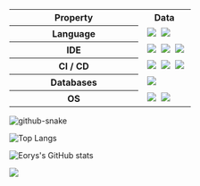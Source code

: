 
<!--循环字幕-->
<!--
[![Typing SVG](https://readme-typing-svg.herokuapp.com?color=%2336BCF7&center=true&vCenter=true&width=600&lines=Welcome+to+My+Profile!;)](https://git.io/typing-svg)
-->

<table border="0" align="center" cellspacing="0">
    <tr>
        <th>&nbsp;&nbsp;Property&nbsp;&nbsp;</th>
        <th colspan="8">Data</th>
    </tr>
    <tr>
        <th>&nbsp;&nbsp;&nbsp;&nbsp;&nbsp;&nbsp;&nbsp;&nbsp;&nbsp;&nbsp;&nbsp;&nbsp;&nbsp;&nbsp;&nbsp;&nbsp;Language&nbsp;&nbsp;&nbsp;&nbsp;&nbsp;&nbsp;&nbsp;&nbsp;&nbsp;&nbsp;&nbsp;&nbsp;&nbsp;&nbsp;&nbsp;&nbsp;</th>
        <td colspan="8">&nbsp;
            <img src="https://img.shields.io/badge/-C-cbe0fb?style=flat&logo=c&logoColor=008F8C">&nbsp;
            <img src="https://img.shields.io/badge/-C++-cbe0fb?style=flat&logo=cplusplus&logoColor=008F8C">&nbsp;
        </td>
    </tr>
    <tr>
        <th>&nbsp;&nbsp;&nbsp;IDE&nbsp;&nbsp;&nbsp;</th>
        <td colspan="8">&nbsp;
            <img src="https://img.shields.io/badge/-Visual%20Studio%20Code-cbe0fb?style=flat&logo=visualstudiocode&logoColor=21a4f1">&nbsp;
            <img src="https://img.shields.io/badge/-Visual%20Studio-cbe0fb?style=flat&logo=visualstudio&logoColor=654996">&nbsp;
            <img src="https://img.shields.io/badge/-Pycharm-cbe0fb?style=flat&logo=Pycharm">&nbsp;
        </td>
    </tr>
    <tr>
        <th>CI / CD</th>
        <td colspan="8">&nbsp;
            <img src="https://img.shields.io/badge/-Markdown-cbe0fb?style=flat&logo=Markdown&logoColor=blue">&nbsp;
            <img src="https://img.shields.io/badge/-Github-cbe0fb?style=flat&logo=Github&logoColor=black">&nbsp;
            <img src="https://img.shields.io/badge/-Git-cbe0fb?style=flat&logo=Git&logoColor=f15233">&nbsp;
        </td>
    </tr>
    <tr>
        <th>Databases</th>
        <td colspan="8">&nbsp;
            <img src="https://img.shields.io/badge/-MySql-cbe0fb?style=flat&logo=mysql&logoColor=024a6c">&nbsp;
        </td>
    </tr>
    <tr>
        <th>OS</th>
        <td colspan="8">&nbsp;
            <img src="https://img.shields.io/badge/-Windows-cbe0fb?style=flat&logo=windows&logoColor=007ec6">&nbsp;
            <img src="https://img.shields.io/badge/-Ubuntu-cbe0fb?style=flat&logo=ubuntu">&nbsp;
        </td>
    </tr>
</table>

<!--
| Property | Data
|:--:|:--:|
| **Language**  ‏‏‏‏‏‏ ‏‏‏‏‏‏‏‏‏‏‏| ![](https://img.shields.io/badge/-C-cbe0fb?style=plastic&logo=c&logoColor=008F8C) ![C++ Badge](https://img.shields.io/badge/-C++-cbe0fb?style=plastic&logo=cplusplus&logoColor=008F8C) ![Python Badge](https://img.shields.io/badge/-Python-cbe0fb?style=plastic&logo=Python&logoColor=336d9d)   
| **IDE**    ‏‏‏‏‏‏‏‏   ‏ | ![Visual Studio Badge](https://img.shields.io/badge/-VSCode-cbe0fb?style=plastic&logo=visualstudiocode&logoColor=21a4f1) ![Visual Studio Badge](https://img.shields.io/badge/-VisualStudio-cbe0fb?style=plastic&logo=visualstudio&logoColor=654996) ![Pycharm Badge](https://img.shields.io/badge/-Pycharm-cbe0fb?style=plastic&logo=Pycharm) 
| **CI / CD**    | ![Markdown Badge](https://img.shields.io/badge/-Markdown-cbe0fb?style=plastic&logo=Markdown&logoColor=blue) ![Github Badge](https://img.shields.io/badge/-Github-cbe0fb?style=plastic&logo=Github&logoColor=black) ![git Badge](https://img.shields.io/badge/-Git-cbe0fb?style=plastic&logo=Git&logoColor=f15233)                                                                                                                                                                                                                                                                                                                                                                                                                                                                                                                                                                                                                                                                                                                                                                                                                                                                                                                                                                                                                                                                                                                                                                                                                                                                                                                                                                                    |
| **Databases**  | ![MySql Badge](https://img.shields.io/badge/-MySql-cbe0fb?style=plastic&logo=mysql&logoColor=024a6c)
| **OS**         | ![Windows badge](https://img.shields.io/badge/-Windows-white?style=plastic&logo=windows&logoColor=007ec6) ![](https://img.shields.io/badge/-Ubuntu-white?style=plastic&logo=ubuntu)
-->

<!-- 贪吃蛇 -->
<picture>
  <source media="(prefers-color-scheme: dark)" srcset="https://cdn.jsdelivr.net/gh/WhiteCells/WhiteCells/profile-snake-contrib/github-contribution-grid-snake-dark.svg" />
  <source media="(prefers-color-scheme: light)" srcset="https://cdn.jsdelivr.net/gh/WhiteCells/WhiteCells/profile-snake-contrib/github-contribution-grid-snake.svg" />
  <img alt="github-snake" src="https://cdn.jsdelivr.net/gh/sun0225SUN/sun0225SUN/profile-snake-contrib/github-contribution-grid-snake-dark.svg" />
</picture>

<!--语言使用-->
![Top Langs](https://github-readme-stats.vercel.app/api/top-langs/?username=WhiteCells&langs_count=8&show_icons=true&bg_color=00000000&theme=bear&hide=batchfile,html&hide_border=true)

<!-- github 提交等状态 -->
![Eorys's GitHub stats](https://github-readme-stats.vercel.app/api?username=WhiteCells&show_icons=true&bg_color=00000000&theme=bear&hide_border=true)

<!--横向仓库  -->
<a href="https://github.com/WhiteCells/endless-note">
  <img align="center" src="https://github-readme-stats.vercel.app/api/pin/?username=WhiteCells&repo=endless-note&bg_color=00000000&theme=bear&hide_border=true" />
</a>
<!-- <a href="https://github.com/WhiteCells/WhiteCells.github.io">
  <img align="center" src="https://github-readme-stats.vercel.app/api/pin/?username=WhiteCells&repo=WhiteCells.github.io&bg_color=00000000&theme=bear" />
</a>
 -->
